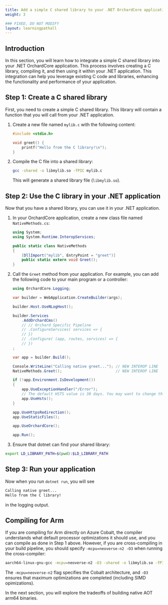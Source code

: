 ```yaml
---
title: Add a simple C shared library to your .NET OrchardCore application
weight: 3

### FIXED, DO NOT MODIFY
layout: learningpathall
---
```


## Introduction

In this section, you will learn how to integrate a simple C shared library into your .NET OrchardCore application. This process involves creating a C library, compiling it, and then using it within your .NET application. This integration can help you leverage existing C code and libraries, enhancing the functionality and performance of your application.


## Step 1: Create a C shared library

First, you need to create a simple C shared library. This library will contain a function that you will call from your .NET application.

1. Create a new file named `mylib.c` with the following content:

    ```c
    #include <stdio.h>

    void greet() {
        printf("Hello from the C library!\n");
    }
    ```

2. Compile the C file into a shared library:

    ```bash
    gcc -shared -o libmylib.so -fPIC mylib.c
    ```

   This will generate a shared library file (`libmylib.so`).

## Step 2: Use the C library in your .NET application

Now that you have a shared library, you can use it in your .NET application.

1. In your OrchardCore application, create a new class file named `NativeMethods.cs`:

    ```csharp
    using System;
    using System.Runtime.InteropServices;

    public static class NativeMethods
    {
        [DllImport("mylib", EntryPoint = "greet")]
        public static extern void Greet();
    }
    ```

2. Call the `Greet` method from your application. For example, you can add the following code to your main program or a controller:

    ```csharp
    using OrchardCore.Logging;

    var builder = WebApplication.CreateBuilder(args);

    builder.Host.UseNLogHost();

    builder.Services
        .AddOrchardCms()
        // // Orchard Specific Pipeline
        // .ConfigureServices( services => {
        // })
        // .Configure( (app, routes, services) => {
        // })
    ;

    var app = builder.Build();

    Console.WriteLine("Calling native greet..."); // NEW INTEROP LINE
    NativeMethods.Greet();                        // NEW INTEROP LINE

    if (!app.Environment.IsDevelopment())
    {
        app.UseExceptionHandler("/Error");
        // The default HSTS value is 30 days. You may want to change this for production scenarios, see https://aka.ms/aspnetcore-hsts.
        app.UseHsts();
    }

    app.UseHttpsRedirection();
    app.UseStaticFiles();

    app.UseOrchardCore();

    app.Run();
    ```

3. Ensure that dotnet can find your shared library:

```bash
export LD_LIBRARY_PATH=$(pwd):$LD_LIBRARY_PATH
```

## Step 3: Run your application

Now when you run `dotnet run`, you will see

```bash
Calling native greet...
Hello from the C library!
```

in the logging output.

## Compiling for Arm

If you are compiling for Arm directly on Azure Cobalt, the compiler understands what default processor optimizations it should use, and you can compile as done in Step 1 above. However, if you are cross-compiling in your build pipeline, you should specify `-mcpu=neoverse-n2 -O3` when running the cross-compiler:

```bash
aarch64-linux-gnu-gcc -mcpu=neoverse-n2 -O3 -shared -o libmylib.so -fPIC mylib.c
```

The `-mcpu=neoverse-n2` flag specifies the Cobalt architecture, and `-O3` ensures that maximum optimizations are completed (including SIMD opimizations).

In the next section, you will explore the tradeoffs of building native AOT arm64 binaries.
